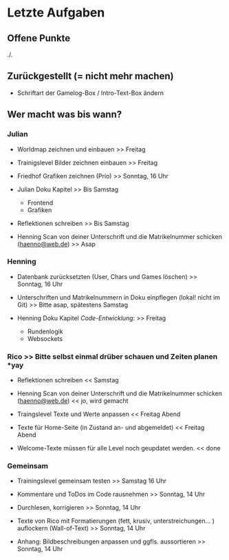 # Letzte Aufgaben

## Offene Punkte

./.

## Zurückgestellt (= nicht mehr machen)

- Schriftart der Gamelog-Box / Intro-Text-Box ändern

## Wer macht was bis wann?

### Julian

- Worldmap zeichnen und einbauen >> Freitag

- Trainigslevel Bilder zeichnen einbauen >> Freitag
- Friedhof Grafiken zeichnen (Prio) >> Sonntag, 16 Uhr

- Julian Doku Kapitel >> Bis Samstag
  - Frontend
  - Grafiken

- Reflektionen schreiben >> Bis Samstag

- Henning Scan von deiner Unterschrift und die Matrikelnummer schicken (haenno@web.de) >> Asap

### Henning

- Datenbank zurücksetzten (User, Chars und Games löschen) >> Sonntag, 16 Uhr

- Unterschriften und Matrikelnummern in Doku einpflegen (lokal! nicht im Git) >> Bitte asap, spätestens Samstag

- Henning Doku Kapitel *Code-Entwicklung*: >> Freitag
  - Rundenlogik
  - Websockets

### Rico >> Bitte selbst einmal drüber schauen und Zeiten planen *yay

- Reflektionen schreiben << Samstag

- Henning Scan von deiner Unterschrift und die Matrikelnummer schicken (haenno@web.de) << jo, wird gemacht

- Traingslevel Texte und Werte anpassen << Freitag Abend

- Texte für Home-Seite (in Zustand an- und abgemeldet) << Freitag Abend

- Welcome-Texte müssen für alle Level noch geupdatet werden. << done

### Gemeinsam

- Trainingslevel gemeinsam testen >> Samstag 16 Uhr

- Kommentare und ToDos im Code rausnehmen >> Sonntag, 14 Uhr

- Durchlesen, korrigieren >> Sonntag, 14 Uhr

- Texte von Rico mit Formatierungen (fett, krusiv, unterstreichungen... ) auflockern (Wall-of-Text) >> Sonntag, 14 Uhr

- Anhang: Bildbeschreibungen anpassen und ggfls. aussortieren >> Sonntag, 14 Uhr
